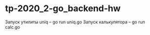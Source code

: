 # tp-2020_2-go_backend-hw
Запуск утилиты uniq – go run uniq.go 
Запуск калькулятора – go run calc.go
